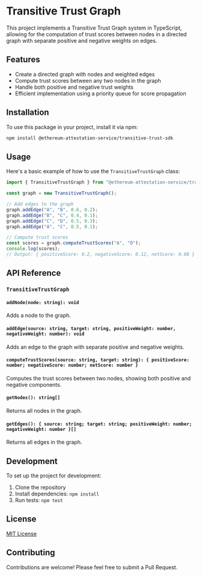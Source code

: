 # Transitive Trust Graph

This project implements a Transitive Trust Graph system in TypeScript, allowing for the computation of trust scores between nodes in a directed graph with separate positive and negative weights on edges.

## Features

- Create a directed graph with nodes and weighted edges
- Compute trust scores between any two nodes in the graph
- Handle both positive and negative trust weights
- Efficient implementation using a priority queue for score propagation

## Installation

To use this package in your project, install it via npm:

```bash
npm install @ethereum-attestation-service/transitive-trust-sdk
```

## Usage

Here's a basic example of how to use the `TransitiveTrustGraph` class:

```typescript
import { TransitiveTrustGraph } from "@ethereum-attestation-service/transitive-trust-sdk";

const graph = new TransitiveTrustGraph();

// Add edges to the graph
graph.addEdge("A", "B", 0.6, 0.2);
graph.addEdge("B", "C", 0.4, 0.1);
graph.addEdge("C", "D", 0.5, 0.3);
graph.addEdge("A", "C", 0.5, 0.1);

// Compute trust scores
const scores = graph.computeTrustScores("A", "D");
console.log(scores);
// Output: { positiveScore: 0.2, negativeScore: 0.12, netScore: 0.08 }
```

## API Reference

### `TransitiveTrustGraph`

#### `addNode(node: string): void`

Adds a node to the graph.

#### `addEdge(source: string, target: string, positiveWeight: number, negativeWeight: number): void`

Adds an edge to the graph with separate positive and negative weights.

#### `computeTrustScores(source: string, target: string): { positiveScore: number; negativeScore: number; netScore: number }`

Computes the trust scores between two nodes, showing both positive and negative components.

#### `getNodes(): string[]`

Returns all nodes in the graph.

#### `getEdges(): { source: string; target: string; positiveWeight: number; negativeWeight: number }[]`

Returns all edges in the graph.

## Development

To set up the project for development:

1. Clone the repository
2. Install dependencies: `npm install`
3. Run tests: `npm test`

## License

[MIT License](LICENSE)

## Contributing

Contributions are welcome! Please feel free to submit a Pull Request.
